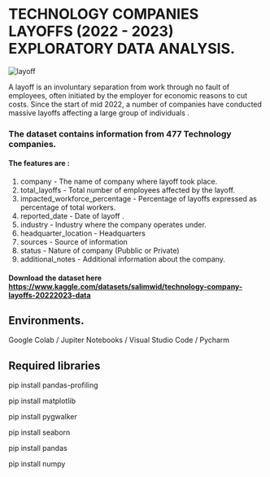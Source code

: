 # **TECHNOLOGY COMPANIES LAYOFFS (2022 - 2023) EXPLORATORY DATA ANALYSIS.**

![layoff](https://www.genengnews.com/wp-content/uploads/2018/10/July15_2013_33196045_JobCutScissors_15jobcuttingcompanies_II1120923819.jpg)


A layoff is an involuntary separation from work through no fault of employees, often initiated by the employer for economic reasons to cut costs. 
Since the start of mid 2022, a number of companies have conducted massive layoffs affecting a large group of individuals .
### The dataset contains information from 477 Technology companies. 

#### The features are :
1. company - The name of company where layoff took place.
2. total_layoffs - Total number of employees affected by the layoff.
3. impacted_workforce_percentage - Percentage of layoffs expressed as percentage of total workers.
4. reported_date - Date of layoff .
5. industry - Industry where the company operates under.
6. headquarter_location - Headquarters
7. sources - Source of information
8. status - Nature of company (Pubblic or Private)
9. additional_notes - Additional information about the company.

#### Download the dataset here https://www.kaggle.com/datasets/salimwid/technology-company-layoffs-20222023-data

## Environments.

Google Colab  / Jupiter Notebooks / Visual Studio Code / Pycharm

##  Required  libraries

pip install pandas-profiling

pip install matplotlib

pip install pygwalker

pip install  seaborn

pip install pandas

pip install numpy

